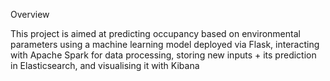 Overview

This project is aimed at predicting occupancy based on environmental parameters using a machine learning model deployed via Flask, interacting with Apache Spark for data processing, storing new inputs + its prediction in Elasticsearch, and visualising it with Kibana 
